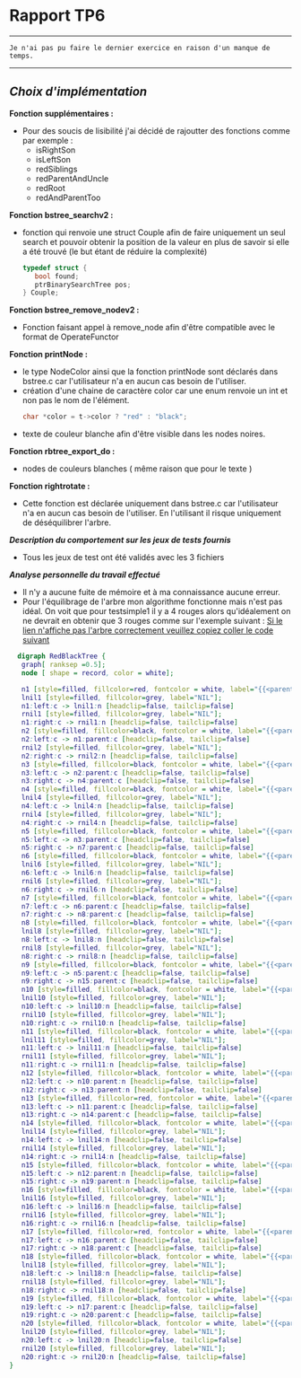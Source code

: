 # Rapport TP6

___
    Je n'ai pas pu faire le dernier exercice en raison d'un manque de temps.
___
## __*Choix d'implémentation*__


__Fonction supplémentaires :__
- Pour des soucis de lisibilité j'ai décidé de rajoutter des fonctions comme par exemple :
  - isRightSon
  - isLeftSon
  - redSiblings
  - redParentAndUncle
  - redRoot
  - redAndParentToo

__Fonction bstree_searchv2 :__
- fonction qui renvoie une struct Couple afin de faire uniquement un seul search et pouvoir obtenir la position de la valeur en plus de savoir si elle a été trouvé (le but étant de réduire la complexité)   
     ```c
    typedef struct { 
        bool found;
        ptrBinarySearchTree pos;
    } Couple;
  ```

__Fonction bstree_remove_nodev2 :__
- Fonction faisant appel à remove_node afin d'être compatible avec le format de OperateFunctor

__Fonction printNode :__
- le type NodeColor ainsi que la fonction printNode sont déclarés dans bstree.c car l'utilisateur n'a en aucun cas besoin de l'utiliser. 
- création d'une chaine de caractère color car une enum renvoie un int et non pas le nom de l'élément.
    ```c
    char *color = t->color ? "red" : "black";
    ```
- texte de couleur blanche afin d'être visible dans les nodes noires.

__Fonction rbtree_export_do :__
- nodes de couleurs blanches ( même raison que pour le texte )

__Fonction rightrotate :__
- Cette fonction est déclarée uniquement dans bstree.c car l'utilisateur n'a en aucun cas besoin de l'utiliser. En l'utilisant il risque uniquement de déséquilibrer l'arbre.

__*Description du comportement sur les jeux de tests fournis*__

- Tous les jeux de test ont été validés avec les 3 fichiers
 

__*Analyse personnelle du travail effectué*__

- Il n'y a aucune fuite de mémoire et à ma connaissance aucune erreur.
- Pour l'équilibrage de l'arbre mon algorithme fonctionne mais n'est pas idéal. On voit que pour testsimple1 il y a 4 rouges alors qu'idéalement on ne devrait en obtenir que 3 rouges comme sur l'exemple suivant :
  [Si le lien n'affiche pas l'arbre correctement veuillez copiez coller le code suivant](https://dreampuf.github.io/GraphvizOnline/#%20digraph%20RedBlackTree%20%7B%0A%09graph%5B%20ranksep%20%3D0.5%5D%3B%0A%09node%20%5B%20shape%20%3D%20record%2C%20color%20%3D%20white%5D%3B%0A%0A%09n1%20%5Bstyle%3Dfilled%2C%20fillcolor%3Dred%2C%20fontcolor%20%3D%20white%2C%20label%3D%22%7B%7B%3Cparent%3E%7D%7C1%7C%7B%3Cleft%3E%7C%3Cright%3E%7D%7D%22%5D%3B%0A%09lnil1%20%5Bstyle%3Dfilled%2C%20fillcolor%3Dgrey%2C%20label%3D%22NIL%22%5D%3B%0A%09n1%3Aleft%3Ac%20-%3E%20lnil1%3An%20%5Bheadclip%3Dfalse%2C%20tailclip%3Dfalse%5D%0A%09rnil1%20%5Bstyle%3Dfilled%2C%20fillcolor%3Dgrey%2C%20label%3D%22NIL%22%5D%3B%0A%09n1%3Aright%3Ac%20-%3E%20rnil1%3An%20%5Bheadclip%3Dfalse%2C%20tailclip%3Dfalse%5D%0A%09n2%20%5Bstyle%3Dfilled%2C%20fillcolor%3Dblack%2C%20fontcolor%20%3D%20white%2C%20label%3D%22%7B%7B%3Cparent%3E%7D%7C2%7C%7B%3Cleft%3E%7C%3Cright%3E%7D%7D%22%5D%3B%0A%09n2%3Aleft%3Ac%20-%3E%20n1%3Aparent%3Ac%20%5Bheadclip%3Dfalse%2C%20tailclip%3Dfalse%5D%0A%09rnil2%20%5Bstyle%3Dfilled%2C%20fillcolor%3Dgrey%2C%20label%3D%22NIL%22%5D%3B%0A%09n2%3Aright%3Ac%20-%3E%20rnil2%3An%20%5Bheadclip%3Dfalse%2C%20tailclip%3Dfalse%5D%0A%09n3%20%5Bstyle%3Dfilled%2C%20fillcolor%3Dblack%2C%20fontcolor%20%3D%20white%2C%20label%3D%22%7B%7B%3Cparent%3E%7D%7C3%7C%7B%3Cleft%3E%7C%3Cright%3E%7D%7D%22%5D%3B%0A%09n3%3Aleft%3Ac%20-%3E%20n2%3Aparent%3Ac%20%5Bheadclip%3Dfalse%2C%20tailclip%3Dfalse%5D%0A%09n3%3Aright%3Ac%20-%3E%20n4%3Aparent%3Ac%20%5Bheadclip%3Dfalse%2C%20tailclip%3Dfalse%5D%0A%09n4%20%5Bstyle%3Dfilled%2C%20fillcolor%3Dblack%2C%20fontcolor%20%3D%20white%2C%20label%3D%22%7B%7B%3Cparent%3E%7D%7C4%7C%7B%3Cleft%3E%7C%3Cright%3E%7D%7D%22%5D%3B%0A%09lnil4%20%5Bstyle%3Dfilled%2C%20fillcolor%3Dgrey%2C%20label%3D%22NIL%22%5D%3B%0A%09n4%3Aleft%3Ac%20-%3E%20lnil4%3An%20%5Bheadclip%3Dfalse%2C%20tailclip%3Dfalse%5D%0A%09rnil4%20%5Bstyle%3Dfilled%2C%20fillcolor%3Dgrey%2C%20label%3D%22NIL%22%5D%3B%0A%09n4%3Aright%3Ac%20-%3E%20rnil4%3An%20%5Bheadclip%3Dfalse%2C%20tailclip%3Dfalse%5D%0A%09n5%20%5Bstyle%3Dfilled%2C%20fillcolor%3Dblack%2C%20fontcolor%20%3D%20white%2C%20label%3D%22%7B%7B%3Cparent%3E%7D%7C5%7C%7B%3Cleft%3E%7C%3Cright%3E%7D%7D%22%5D%3B%0A%09n5%3Aleft%3Ac%20-%3E%20n3%3Aparent%3Ac%20%5Bheadclip%3Dfalse%2C%20tailclip%3Dfalse%5D%0A%09n5%3Aright%3Ac%20-%3E%20n7%3Aparent%3Ac%20%5Bheadclip%3Dfalse%2C%20tailclip%3Dfalse%5D%0A%09n6%20%5Bstyle%3Dfilled%2C%20fillcolor%3Dblack%2C%20fontcolor%20%3D%20white%2C%20label%3D%22%7B%7B%3Cparent%3E%7D%7C6%7C%7B%3Cleft%3E%7C%3Cright%3E%7D%7D%22%5D%3B%0A%09lnil6%20%5Bstyle%3Dfilled%2C%20fillcolor%3Dgrey%2C%20label%3D%22NIL%22%5D%3B%0A%09n6%3Aleft%3Ac%20-%3E%20lnil6%3An%20%5Bheadclip%3Dfalse%2C%20tailclip%3Dfalse%5D%0A%09rnil6%20%5Bstyle%3Dfilled%2C%20fillcolor%3Dgrey%2C%20label%3D%22NIL%22%5D%3B%0A%09n6%3Aright%3Ac%20-%3E%20rnil6%3An%20%5Bheadclip%3Dfalse%2C%20tailclip%3Dfalse%5D%0A%09n7%20%5Bstyle%3Dfilled%2C%20fillcolor%3Dblack%2C%20fontcolor%20%3D%20white%2C%20label%3D%22%7B%7B%3Cparent%3E%7D%7C7%7C%7B%3Cleft%3E%7C%3Cright%3E%7D%7D%22%5D%3B%0A%09n7%3Aleft%3Ac%20-%3E%20n6%3Aparent%3Ac%20%5Bheadclip%3Dfalse%2C%20tailclip%3Dfalse%5D%0A%09n7%3Aright%3Ac%20-%3E%20n8%3Aparent%3Ac%20%5Bheadclip%3Dfalse%2C%20tailclip%3Dfalse%5D%0A%09n8%20%5Bstyle%3Dfilled%2C%20fillcolor%3Dblack%2C%20fontcolor%20%3D%20white%2C%20label%3D%22%7B%7B%3Cparent%3E%7D%7C8%7C%7B%3Cleft%3E%7C%3Cright%3E%7D%7D%22%5D%3B%0A%09lnil8%20%5Bstyle%3Dfilled%2C%20fillcolor%3Dgrey%2C%20label%3D%22NIL%22%5D%3B%0A%09n8%3Aleft%3Ac%20-%3E%20lnil8%3An%20%5Bheadclip%3Dfalse%2C%20tailclip%3Dfalse%5D%0A%09rnil8%20%5Bstyle%3Dfilled%2C%20fillcolor%3Dgrey%2C%20label%3D%22NIL%22%5D%3B%0A%09n8%3Aright%3Ac%20-%3E%20rnil8%3An%20%5Bheadclip%3Dfalse%2C%20tailclip%3Dfalse%5D%0A%09n9%20%5Bstyle%3Dfilled%2C%20fillcolor%3Dblack%2C%20fontcolor%20%3D%20white%2C%20label%3D%22%7B%7B%3Cparent%3E%7D%7C9%7C%7B%3Cleft%3E%7C%3Cright%3E%7D%7D%22%5D%3B%0A%09n9%3Aleft%3Ac%20-%3E%20n5%3Aparent%3Ac%20%5Bheadclip%3Dfalse%2C%20tailclip%3Dfalse%5D%0A%09n9%3Aright%3Ac%20-%3E%20n15%3Aparent%3Ac%20%5Bheadclip%3Dfalse%2C%20tailclip%3Dfalse%5D%0A%09n10%20%5Bstyle%3Dfilled%2C%20fillcolor%3Dblack%2C%20fontcolor%20%3D%20white%2C%20label%3D%22%7B%7B%3Cparent%3E%7D%7C10%7C%7B%3Cleft%3E%7C%3Cright%3E%7D%7D%22%5D%3B%0A%09lnil10%20%5Bstyle%3Dfilled%2C%20fillcolor%3Dgrey%2C%20label%3D%22NIL%22%5D%3B%0A%09n10%3Aleft%3Ac%20-%3E%20lnil10%3An%20%5Bheadclip%3Dfalse%2C%20tailclip%3Dfalse%5D%0A%09rnil10%20%5Bstyle%3Dfilled%2C%20fillcolor%3Dgrey%2C%20label%3D%22NIL%22%5D%3B%0A%09n10%3Aright%3Ac%20-%3E%20rnil10%3An%20%5Bheadclip%3Dfalse%2C%20tailclip%3Dfalse%5D%0A%09n11%20%5Bstyle%3Dfilled%2C%20fillcolor%3Dblack%2C%20fontcolor%20%3D%20white%2C%20label%3D%22%7B%7B%3Cparent%3E%7D%7C11%7C%7B%3Cleft%3E%7C%3Cright%3E%7D%7D%22%5D%3B%0A%09lnil11%20%5Bstyle%3Dfilled%2C%20fillcolor%3Dgrey%2C%20label%3D%22NIL%22%5D%3B%0A%09n11%3Aleft%3Ac%20-%3E%20lnil11%3An%20%5Bheadclip%3Dfalse%2C%20tailclip%3Dfalse%5D%0A%09rnil11%20%5Bstyle%3Dfilled%2C%20fillcolor%3Dgrey%2C%20label%3D%22NIL%22%5D%3B%0A%09n11%3Aright%3Ac%20-%3E%20rnil11%3An%20%5Bheadclip%3Dfalse%2C%20tailclip%3Dfalse%5D%0A%09n12%20%5Bstyle%3Dfilled%2C%20fillcolor%3Dblack%2C%20fontcolor%20%3D%20white%2C%20label%3D%22%7B%7B%3Cparent%3E%7D%7C12%7C%7B%3Cleft%3E%7C%3Cright%3E%7D%7D%22%5D%3B%0A%09n12%3Aleft%3Ac%20-%3E%20n10%3Aparent%3An%20%5Bheadclip%3Dfalse%2C%20tailclip%3Dfalse%5D%0A%09n12%3Aright%3Ac%20-%3E%20n13%3Aparent%3An%20%5Bheadclip%3Dfalse%2C%20tailclip%3Dfalse%5D%0A%09n13%20%5Bstyle%3Dfilled%2C%20fillcolor%3Dred%2C%20fontcolor%20%3D%20white%2C%20label%3D%22%7B%7B%3Cparent%3E%7D%7C13%7C%7B%3Cleft%3E%7C%3Cright%3E%7D%7D%22%5D%3B%0A%09n13%3Aleft%3Ac%20-%3E%20n11%3Aparent%3Ac%20%5Bheadclip%3Dfalse%2C%20tailclip%3Dfalse%5D%0A%09n13%3Aright%3Ac%20-%3E%20n14%3Aparent%3Ac%20%5Bheadclip%3Dfalse%2C%20tailclip%3Dfalse%5D%0A%09n14%20%5Bstyle%3Dfilled%2C%20fillcolor%3Dblack%2C%20fontcolor%20%3D%20white%2C%20label%3D%22%7B%7B%3Cparent%3E%7D%7C14%7C%7B%3Cleft%3E%7C%3Cright%3E%7D%7D%22%5D%3B%0A%09lnil14%20%5Bstyle%3Dfilled%2C%20fillcolor%3Dgrey%2C%20label%3D%22NIL%22%5D%3B%0A%09n14%3Aleft%3Ac%20-%3E%20lnil14%3An%20%5Bheadclip%3Dfalse%2C%20tailclip%3Dfalse%5D%0A%09rnil14%20%5Bstyle%3Dfilled%2C%20fillcolor%3Dgrey%2C%20label%3D%22NIL%22%5D%3B%0A%09n14%3Aright%3Ac%20-%3E%20rnil14%3An%20%5Bheadclip%3Dfalse%2C%20tailclip%3Dfalse%5D%0A%09n15%20%5Bstyle%3Dfilled%2C%20fillcolor%3Dblack%2C%20fontcolor%20%3D%20white%2C%20label%3D%22%7B%7B%3Cparent%3E%7D%7C15%7C%7B%3Cleft%3E%7C%3Cright%3E%7D%7D%22%5D%3B%0A%09n15%3Aleft%3Ac%20-%3E%20n12%3Aparent%3An%20%5Bheadclip%3Dfalse%2C%20tailclip%3Dfalse%5D%0A%09n15%3Aright%3Ac%20-%3E%20n19%3Aparent%3An%20%5Bheadclip%3Dfalse%2C%20tailclip%3Dfalse%5D%0A%09n16%20%5Bstyle%3Dfilled%2C%20fillcolor%3Dblack%2C%20fontcolor%20%3D%20white%2C%20label%3D%22%7B%7B%3Cparent%3E%7D%7C16%7C%7B%3Cleft%3E%7C%3Cright%3E%7D%7D%22%5D%3B%0A%09lnil16%20%5Bstyle%3Dfilled%2C%20fillcolor%3Dgrey%2C%20label%3D%22NIL%22%5D%3B%0A%09n16%3Aleft%3Ac%20-%3E%20lnil16%3An%20%5Bheadclip%3Dfalse%2C%20tailclip%3Dfalse%5D%0A%09rnil16%20%5Bstyle%3Dfilled%2C%20fillcolor%3Dgrey%2C%20label%3D%22NIL%22%5D%3B%0A%09n16%3Aright%3Ac%20-%3E%20rnil16%3An%20%5Bheadclip%3Dfalse%2C%20tailclip%3Dfalse%5D%0A%09n17%20%5Bstyle%3Dfilled%2C%20fillcolor%3Dred%2C%20fontcolor%20%3D%20white%2C%20label%3D%22%7B%7B%3Cparent%3E%7D%7C17%7C%7B%3Cleft%3E%7C%3Cright%3E%7D%7D%22%5D%3B%0A%09n17%3Aleft%3Ac%20-%3E%20n16%3Aparent%3Ac%20%5Bheadclip%3Dfalse%2C%20tailclip%3Dfalse%5D%0A%09n17%3Aright%3Ac%20-%3E%20n18%3Aparent%3Ac%20%5Bheadclip%3Dfalse%2C%20tailclip%3Dfalse%5D%0A%09n18%20%5Bstyle%3Dfilled%2C%20fillcolor%3Dblack%2C%20fontcolor%20%3D%20white%2C%20label%3D%22%7B%7B%3Cparent%3E%7D%7C18%7C%7B%3Cleft%3E%7C%3Cright%3E%7D%7D%22%5D%3B%0A%09lnil18%20%5Bstyle%3Dfilled%2C%20fillcolor%3Dgrey%2C%20label%3D%22NIL%22%5D%3B%0A%09n18%3Aleft%3Ac%20-%3E%20lnil18%3An%20%5Bheadclip%3Dfalse%2C%20tailclip%3Dfalse%5D%0A%09rnil18%20%5Bstyle%3Dfilled%2C%20fillcolor%3Dgrey%2C%20label%3D%22NIL%22%5D%3B%0A%09n18%3Aright%3Ac%20-%3E%20rnil18%3An%20%5Bheadclip%3Dfalse%2C%20tailclip%3Dfalse%5D%0A%09n19%20%5Bstyle%3Dfilled%2C%20fillcolor%3Dblack%2C%20fontcolor%20%3D%20white%2C%20label%3D%22%7B%7B%3Cparent%3E%7D%7C19%7C%7B%3Cleft%3E%7C%3Cright%3E%7D%7D%22%5D%3B%0A%09n19%3Aleft%3Ac%20-%3E%20n17%3Aparent%3Ac%20%5Bheadclip%3Dfalse%2C%20tailclip%3Dfalse%5D%0A%09n19%3Aright%3Ac%20-%3E%20n20%3Aparent%3Ac%20%5Bheadclip%3Dfalse%2C%20tailclip%3Dfalse%5D%0A%09n20%20%5Bstyle%3Dfilled%2C%20fillcolor%3Dblack%2C%20fontcolor%20%3D%20white%2C%20label%3D%22%7B%7B%3Cparent%3E%7D%7C20%7C%7B%3Cleft%3E%7C%3Cright%3E%7D%7D%22%5D%3B%0A%09lnil20%20%5Bstyle%3Dfilled%2C%20fillcolor%3Dgrey%2C%20label%3D%22NIL%22%5D%3B%0A%09n20%3Aleft%3Ac%20-%3E%20lnil20%3An%20%5Bheadclip%3Dfalse%2C%20tailclip%3Dfalse%5D%0A%09rnil20%20%5Bstyle%3Dfilled%2C%20fillcolor%3Dgrey%2C%20label%3D%22NIL%22%5D%3B%0A%09n20%3Aright%3Ac%20-%3E%20rnil20%3An%20%5Bheadclip%3Dfalse%2C%20tailclip%3Dfalse%5D%0A%7D%0A)
 ```dot
   digraph RedBlackTree {
	graph[ ranksep =0.5];
	node [ shape = record, color = white];

	n1 [style=filled, fillcolor=red, fontcolor = white, label="{{<parent>}|1|{<left>|<right>}}"];
	lnil1 [style=filled, fillcolor=grey, label="NIL"];
	n1:left:c -> lnil1:n [headclip=false, tailclip=false]
	rnil1 [style=filled, fillcolor=grey, label="NIL"];
	n1:right:c -> rnil1:n [headclip=false, tailclip=false]
	n2 [style=filled, fillcolor=black, fontcolor = white, label="{{<parent>}|2|{<left>|<right>}}"];
	n2:left:c -> n1:parent:c [headclip=false, tailclip=false]
	rnil2 [style=filled, fillcolor=grey, label="NIL"];
	n2:right:c -> rnil2:n [headclip=false, tailclip=false]
	n3 [style=filled, fillcolor=black, fontcolor = white, label="{{<parent>}|3|{<left>|<right>}}"];
	n3:left:c -> n2:parent:c [headclip=false, tailclip=false]
	n3:right:c -> n4:parent:c [headclip=false, tailclip=false]
	n4 [style=filled, fillcolor=black, fontcolor = white, label="{{<parent>}|4|{<left>|<right>}}"];
	lnil4 [style=filled, fillcolor=grey, label="NIL"];
	n4:left:c -> lnil4:n [headclip=false, tailclip=false]
	rnil4 [style=filled, fillcolor=grey, label="NIL"];
	n4:right:c -> rnil4:n [headclip=false, tailclip=false]
	n5 [style=filled, fillcolor=black, fontcolor = white, label="{{<parent>}|5|{<left>|<right>}}"];
	n5:left:c -> n3:parent:c [headclip=false, tailclip=false]
	n5:right:c -> n7:parent:c [headclip=false, tailclip=false]
	n6 [style=filled, fillcolor=black, fontcolor = white, label="{{<parent>}|6|{<left>|<right>}}"];
	lnil6 [style=filled, fillcolor=grey, label="NIL"];
	n6:left:c -> lnil6:n [headclip=false, tailclip=false]
	rnil6 [style=filled, fillcolor=grey, label="NIL"];
	n6:right:c -> rnil6:n [headclip=false, tailclip=false]
	n7 [style=filled, fillcolor=black, fontcolor = white, label="{{<parent>}|7|{<left>|<right>}}"];
	n7:left:c -> n6:parent:c [headclip=false, tailclip=false]
	n7:right:c -> n8:parent:c [headclip=false, tailclip=false]
	n8 [style=filled, fillcolor=black, fontcolor = white, label="{{<parent>}|8|{<left>|<right>}}"];
	lnil8 [style=filled, fillcolor=grey, label="NIL"];
	n8:left:c -> lnil8:n [headclip=false, tailclip=false]
	rnil8 [style=filled, fillcolor=grey, label="NIL"];
	n8:right:c -> rnil8:n [headclip=false, tailclip=false]
	n9 [style=filled, fillcolor=black, fontcolor = white, label="{{<parent>}|9|{<left>|<right>}}"];
	n9:left:c -> n5:parent:c [headclip=false, tailclip=false]
	n9:right:c -> n15:parent:c [headclip=false, tailclip=false]
	n10 [style=filled, fillcolor=black, fontcolor = white, label="{{<parent>}|10|{<left>|<right>}}"];
	lnil10 [style=filled, fillcolor=grey, label="NIL"];
	n10:left:c -> lnil10:n [headclip=false, tailclip=false]
	rnil10 [style=filled, fillcolor=grey, label="NIL"];
	n10:right:c -> rnil10:n [headclip=false, tailclip=false]
	n11 [style=filled, fillcolor=black, fontcolor = white, label="{{<parent>}|11|{<left>|<right>}}"];
	lnil11 [style=filled, fillcolor=grey, label="NIL"];
	n11:left:c -> lnil11:n [headclip=false, tailclip=false]
	rnil11 [style=filled, fillcolor=grey, label="NIL"];
	n11:right:c -> rnil11:n [headclip=false, tailclip=false]
	n12 [style=filled, fillcolor=black, fontcolor = white, label="{{<parent>}|12|{<left>|<right>}}"];
	n12:left:c -> n10:parent:n [headclip=false, tailclip=false]
	n12:right:c -> n13:parent:n [headclip=false, tailclip=false]
	n13 [style=filled, fillcolor=red, fontcolor = white, label="{{<parent>}|13|{<left>|<right>}}"];
	n13:left:c -> n11:parent:c [headclip=false, tailclip=false]
	n13:right:c -> n14:parent:c [headclip=false, tailclip=false]
	n14 [style=filled, fillcolor=black, fontcolor = white, label="{{<parent>}|14|{<left>|<right>}}"];
	lnil14 [style=filled, fillcolor=grey, label="NIL"];
	n14:left:c -> lnil14:n [headclip=false, tailclip=false]
	rnil14 [style=filled, fillcolor=grey, label="NIL"];
	n14:right:c -> rnil14:n [headclip=false, tailclip=false]
	n15 [style=filled, fillcolor=black, fontcolor = white, label="{{<parent>}|15|{<left>|<right>}}"];
	n15:left:c -> n12:parent:n [headclip=false, tailclip=false]
	n15:right:c -> n19:parent:n [headclip=false, tailclip=false]
	n16 [style=filled, fillcolor=black, fontcolor = white, label="{{<parent>}|16|{<left>|<right>}}"];
	lnil16 [style=filled, fillcolor=grey, label="NIL"];
	n16:left:c -> lnil16:n [headclip=false, tailclip=false]
	rnil16 [style=filled, fillcolor=grey, label="NIL"];
	n16:right:c -> rnil16:n [headclip=false, tailclip=false]
	n17 [style=filled, fillcolor=red, fontcolor = white, label="{{<parent>}|17|{<left>|<right>}}"];
	n17:left:c -> n16:parent:c [headclip=false, tailclip=false]
	n17:right:c -> n18:parent:c [headclip=false, tailclip=false]
	n18 [style=filled, fillcolor=black, fontcolor = white, label="{{<parent>}|18|{<left>|<right>}}"];
	lnil18 [style=filled, fillcolor=grey, label="NIL"];
	n18:left:c -> lnil18:n [headclip=false, tailclip=false]
	rnil18 [style=filled, fillcolor=grey, label="NIL"];
	n18:right:c -> rnil18:n [headclip=false, tailclip=false]
	n19 [style=filled, fillcolor=black, fontcolor = white, label="{{<parent>}|19|{<left>|<right>}}"];
	n19:left:c -> n17:parent:c [headclip=false, tailclip=false]
	n19:right:c -> n20:parent:c [headclip=false, tailclip=false]
	n20 [style=filled, fillcolor=black, fontcolor = white, label="{{<parent>}|20|{<left>|<right>}}"];
	lnil20 [style=filled, fillcolor=grey, label="NIL"];
	n20:left:c -> lnil20:n [headclip=false, tailclip=false]
	rnil20 [style=filled, fillcolor=grey, label="NIL"];
	n20:right:c -> rnil20:n [headclip=false, tailclip=false]
}
```